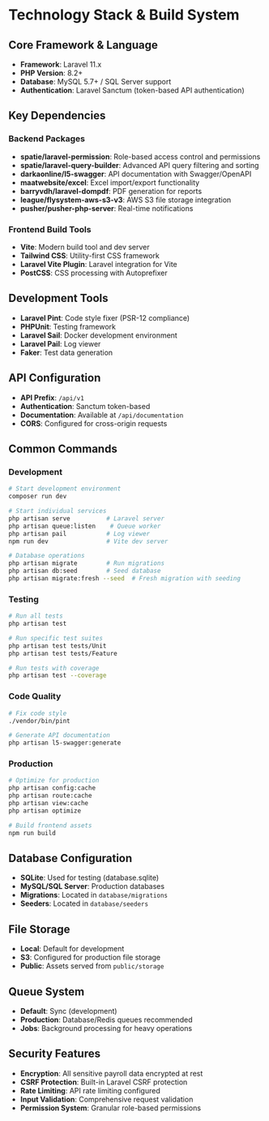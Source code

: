 # Technology Stack & Build System

## Core Framework & Language

- **Framework**: Laravel 11.x
- **PHP Version**: 8.2+
- **Database**: MySQL 5.7+ / SQL Server support
- **Authentication**: Laravel Sanctum (token-based API authentication)

## Key Dependencies

### Backend Packages
- **spatie/laravel-permission**: Role-based access control and permissions
- **spatie/laravel-query-builder**: Advanced API query filtering and sorting
- **darkaonline/l5-swagger**: API documentation with Swagger/OpenAPI
- **maatwebsite/excel**: Excel import/export functionality
- **barryvdh/laravel-dompdf**: PDF generation for reports
- **league/flysystem-aws-s3-v3**: AWS S3 file storage integration
- **pusher/pusher-php-server**: Real-time notifications

### Frontend Build Tools
- **Vite**: Modern build tool and dev server
- **Tailwind CSS**: Utility-first CSS framework
- **Laravel Vite Plugin**: Laravel integration for Vite
- **PostCSS**: CSS processing with Autoprefixer

## Development Tools

- **Laravel Pint**: Code style fixer (PSR-12 compliance)
- **PHPUnit**: Testing framework
- **Laravel Sail**: Docker development environment
- **Laravel Pail**: Log viewer
- **Faker**: Test data generation

## API Configuration

- **API Prefix**: `/api/v1`
- **Authentication**: Sanctum token-based
- **Documentation**: Available at `/api/documentation`
- **CORS**: Configured for cross-origin requests

## Common Commands

### Development
```bash
# Start development environment
composer run dev

# Start individual services
php artisan serve          # Laravel server
php artisan queue:listen    # Queue worker
php artisan pail           # Log viewer
npm run dev                # Vite dev server

# Database operations
php artisan migrate        # Run migrations
php artisan db:seed        # Seed database
php artisan migrate:fresh --seed  # Fresh migration with seeding
```

### Testing
```bash
# Run all tests
php artisan test

# Run specific test suites
php artisan test tests/Unit
php artisan test tests/Feature

# Run tests with coverage
php artisan test --coverage
```

### Code Quality
```bash
# Fix code style
./vendor/bin/pint

# Generate API documentation
php artisan l5-swagger:generate
```

### Production
```bash
# Optimize for production
php artisan config:cache
php artisan route:cache
php artisan view:cache
php artisan optimize

# Build frontend assets
npm run build
```

## Database Configuration

- **SQLite**: Used for testing (database.sqlite)
- **MySQL/SQL Server**: Production databases
- **Migrations**: Located in `database/migrations`
- **Seeders**: Located in `database/seeders`

## File Storage

- **Local**: Default for development
- **S3**: Configured for production file storage
- **Public**: Assets served from `public/storage`

## Queue System

- **Default**: Sync (development)
- **Production**: Database/Redis queues recommended
- **Jobs**: Background processing for heavy operations

## Security Features

- **Encryption**: All sensitive payroll data encrypted at rest
- **CSRF Protection**: Built-in Laravel CSRF protection
- **Rate Limiting**: API rate limiting configured
- **Input Validation**: Comprehensive request validation
- **Permission System**: Granular role-based permissions